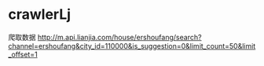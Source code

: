 # crawlerLj
爬取数据
http://m.api.lianjia.com/house/ershoufang/search?channel=ershoufang&city_id=110000&is_suggestion=0&limit_count=50&limit_offset=1

